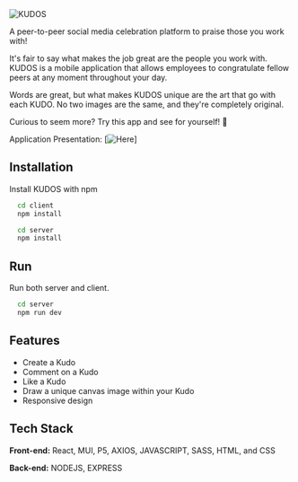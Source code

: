 <img alt="KUDOS" src="https://i.ibb.co/JcMThD9/KUDO-panel.png">

A peer-to-peer social media celebration platform to praise those you work with!

 It's fair to say what makes the job great are the people you work with. KUDOS is a mobile application that allows employees to congratulate fellow peers at any moment throughout your day. 
 
 Words are great, but what makes KUDOS unique are the art that go with each KUDO. No two images are the same, and they're completely original.

 Curious to seem more? Try this app and see for yourself! 🚀

Application Presentation:
 [![Here](https://www.loom.com/share/e92bb26dd7bc491781b5a73d816bfd97)] 

## Installation

Install KUDOS with npm

```zsh
  cd client
  npm install
```

```zsh
  cd server
  npm install
```

## Run

Run both server and client.

```zsh
  cd server
  npm run dev
```

## Features

- Create a Kudo
- Comment on a Kudo
- Like a Kudo
- Draw a unique canvas image within your Kudo
- Responsive design

## Tech Stack

**Front-end:** React, MUI, P5, AXIOS, JAVASCRIPT, SASS, HTML, and CSS

**Back-end:** NODEJS, EXPRESS

